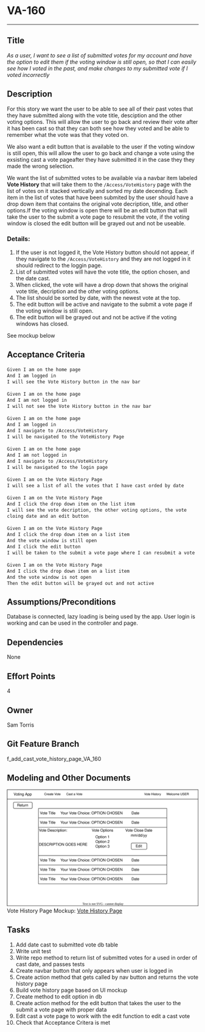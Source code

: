 # VA-160
<hr>

## Title

*As a user, I want to see a list of submitted votes for my account and have the option to edit them if the voting window is still open, so that I can easily see how I voted in the past, and make changes to my submitted vote if I voted incorrectly*

## Description

For this story we want the user to be able to see all of their past votes that they have submitted along with the vote title, desciption and the other voting options. This will allow the user to go back and review their vote after it has been cast so that they can both see how they voted and be able to remember what the vote was that they voted on.

We also want a edit button that is available to the user if the voting window is still open, this will allow the user to go back and change a vote using the exsisting cast a vote pageafter they have submitted it in the case they they made the wrong selection.

We want the list of submitted votes to be available via a navbar item labeled **Vote History** that will take them to the `/Access/VoteHistory` page with the list of votes on it stacked vertically and sorted my date decending. Each item in the list of votes that have been submited by the user should have a drop down item that contains the original vote decription, title, and other options.If the voting window is open there will be an edit button that will take the user to the submit a vote page to resubmit the vote, if the voting window is closed the edit button will be grayed out and not be useable.

### Details:
1. If the user is not logged it, the Vote History button should not appear, if they navigate to the `/Access/VoteHistory` and they are not logged in it should redirect to the loggin page.
2. List of submitted votes will have the vote title, the option chosen, and the date cast.
3. When clicked, the vote will have a drop down that shows the original vote title, decription and the other voting options. 
4. The list should be sorted by date, with the newest vote at the top.
5. The edit button will be active and navigate to the submit a vote page if the voting window is still open.
6. The edit button will be grayed out and not be active if the voting windows has closed.

See mockup below

## Acceptance Criteria
    Given I am on the home page
    And I am logged in
    I will see the Vote History button in the nav bar

    Given I am on the home page
    And I am not logged in
    I will not see the Vote History button in the nav bar

    Given I am on the home page
    And I am logged in
    And I navigate to /Access/VoteHistory
    I will be navigated to the VoteHistory Page

    Given I am on the home page
    And I am not logged in
    And I navigate to /Access/VoteHistory
    I will be navigated to the login page

    Given I am on the Vote History Page
    I will see a list of all the votes that I have cast orded by date

    Given I am on the Vote History Page
    And I click the drop down item on the list item
    I will see the vote decription, the other voting options, the vote cloing date and an edit button

    Given I am on the Vote History Page
    And I click the drop down item on a list item
    And the vote window is still open
    And I click the edit button
    I will be taken to the submit a vote page where I can resubmit a vote

    Given I am on the Vote History Page
    And I click the drop down item on a list item
    And the vote window is not open
    Then the edit button will be grayed out and not active



## Assumptions/Preconditions
Database is connected, lazy loading is being used by the app. User login is working and can be used in the controller and page.

## Dependencies
None

## Effort Points
4
## Owner
Sam Torris
## Git Feature Branch
f_add_cast_vote_history_page_VA_160

## Modeling and Other Documents
<img src="./../UIMockups/VoteHistoryPage.drawio.svg"></img>
<br>
Vote History Page Mockup: [Vote History Page](./../UIMockups/VoteHistoryPage.drawio.svg "Mockup of the vote history page")

## Tasks
1. Add date cast to submitted vote db table
2. Write unit test
3. Write repo method to return list of submitted votes for a used in order of cast date, and passes tests
4. Create navbar button that only appears when user is logged in
5. Create action method that gets called by nav button and returns the vote history page 
6. Build vote history page based on UI mockup
7. Create method to edit option in db
8. Create action method for the edit button that takes the user to the submit a vote page with proper data
9. Edit cast a vote page to work with the edit function to edit a cast vote
10. Check that Acceptance Critera is met